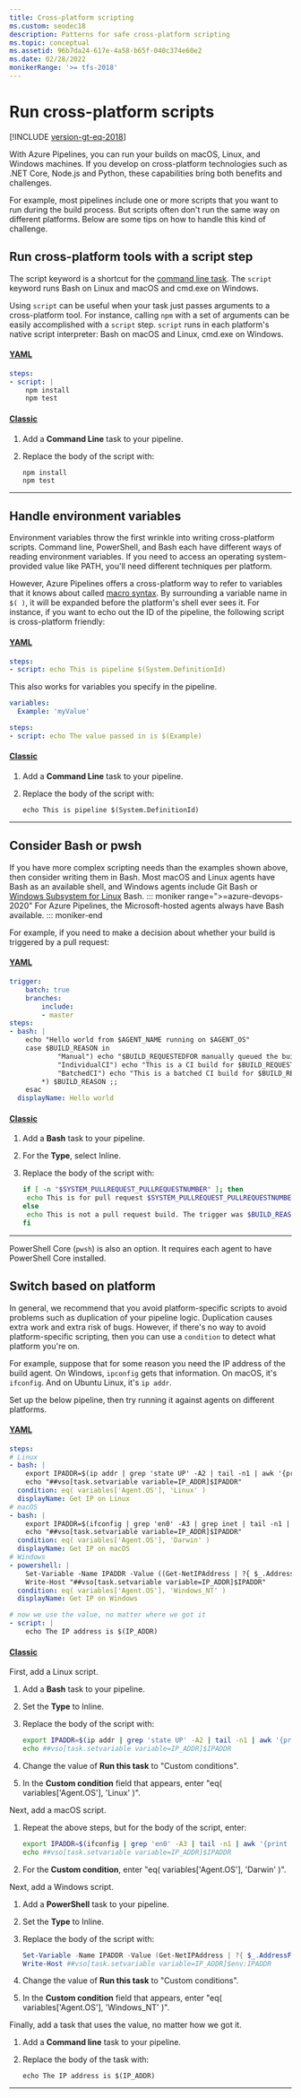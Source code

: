 ```yaml
---
title: Cross-platform scripting
ms.custom: seodec18
description: Patterns for safe cross-platform scripting
ms.topic: conceptual
ms.assetid: 96b7da24-617e-4a58-b65f-040c374e60e2
ms.date: 02/28/2022
monikerRange: '>= tfs-2018'
---
```


# Run cross-platform scripts

[!INCLUDE [version-gt-eq-2018](../../includes/version-gt-eq-2018.md)]

With Azure Pipelines, you can run your builds on macOS, Linux, and Windows machines. If you develop on cross-platform technologies such as .NET Core, Node.js and Python, these capabilities bring both benefits and challenges.

For example, most pipelines include one or more scripts that you want to run during the build process.
But scripts often don't run the same way on different platforms.
Below are some tips on how to handle this kind of challenge.

## Run cross-platform tools with a script step

The script keyword is a shortcut for the [command line task](../tasks/utility/command-line.md). The `script` keyword runs Bash on Linux and macOS and cmd.exe on Windows.

Using `script` can be useful when your task just passes arguments to a cross-platform tool. For instance, calling
`npm` with a set of arguments can be easily accomplished with a `script` step.
`script` runs in each platform's native script interpreter: Bash on macOS and Linux, cmd.exe on Windows.

#### [YAML](#tab/yaml/)
```yaml
steps:
- script: |
    npm install
    npm test
```

#### [Classic](#tab/classic/)
1. Add a **Command Line** task to your pipeline.

2. Replace the body of the script with:
   ```
   npm install
   npm test
   ```

* * *
## Handle environment variables

Environment variables throw the first wrinkle into writing cross-platform scripts.
Command line, PowerShell, and Bash each have different ways of reading environment variables. 
If you need to access an operating system-provided value like PATH, you'll need different techniques per platform.

However, Azure Pipelines offers a cross-platform way to refer to variables that
it knows about called [macro syntax](../process/variables.md#understand-variable-syntax). By surrounding a variable name in `$( )`, it will be expanded
before the platform's shell ever sees it. For instance, if you want to echo out
the ID of the pipeline, the following script is cross-platform friendly:

#### [YAML](#tab/yaml/)
```yaml
steps:
- script: echo This is pipeline $(System.DefinitionId)
```

This also works for variables you specify in the pipeline.

```yaml
variables:
  Example: 'myValue'

steps:
- script: echo The value passed in is $(Example)
```

#### [Classic](#tab/classic/)
1. Add a **Command Line** task to your pipeline.

2. Replace the body of the script with:
   ```
   echo This is pipeline $(System.DefinitionId)
   ```

* * *
## Consider Bash or pwsh

If you have more complex scripting needs than the examples shown above, then consider writing them in Bash.
Most macOS and Linux agents have Bash as an available shell, and Windows agents include Git Bash or [Windows Subsystem for Linux](/windows/wsl/about) Bash.
::: moniker range=">=azure-devops-2020"
For Azure Pipelines, the Microsoft-hosted agents always have Bash available.
::: moniker-end

For example, if you need to make a decision about whether your build is triggered by a pull
request:

#### [YAML](#tab/yaml/)
```yaml
trigger:
    batch: true
    branches:
        include:
        - master
steps:
- bash: |
    echo "Hello world from $AGENT_NAME running on $AGENT_OS"
    case $BUILD_REASON in
            "Manual") echo "$BUILD_REQUESTEDFOR manually queued the build." ;;
            "IndividualCI") echo "This is a CI build for $BUILD_REQUESTEDFOR." ;;
            "BatchedCI") echo "This is a batched CI build for $BUILD_REQUESTEDFOR." ;;
        *) $BUILD_REASON ;;
    esac
  displayName: Hello world
```

#### [Classic](#tab/classic/)
1. Add a **Bash** task to your pipeline.

2. For the **Type**, select Inline.

3. Replace the body of the script with:
   ```bash
   if [ -n "$SYSTEM_PULLREQUEST_PULLREQUESTNUMBER" ]; then
    echo This is for pull request $SYSTEM_PULLREQUEST_PULLREQUESTNUMBER
   else
    echo This is not a pull request build. The trigger was $BUILD_REASON
   fi
   ```

* * *
PowerShell Core (`pwsh`) is also an option.
It requires each agent to have PowerShell Core installed.

## Switch based on platform

In general, we recommend that you avoid platform-specific scripts to avoid problems such as duplication of your pipeline logic. Duplication causes extra work and extra risk of bugs.
However, if there's no way to avoid platform-specific scripting, then you can use a `condition` to detect what platform you're on. 

For example, suppose that for some reason you need the IP address of the build
agent. 
On Windows, `ipconfig` gets that information. 
On macOS, it's `ifconfig`.
And on Ubuntu Linux, it's `ip addr`.

Set up the below pipeline, then try running it against agents on different platforms.

#### [YAML](#tab/yaml/)
```yaml
steps:
# Linux
- bash: |
    export IPADDR=$(ip addr | grep 'state UP' -A2 | tail -n1 | awk '{print $2}' | cut -f1  -d'/')
    echo "##vso[task.setvariable variable=IP_ADDR]$IPADDR"
  condition: eq( variables['Agent.OS'], 'Linux' )
  displayName: Get IP on Linux
# macOS
- bash: |
    export IPADDR=$(ifconfig | grep 'en0' -A3 | grep inet | tail -n1 | awk '{print $2}')
    echo "##vso[task.setvariable variable=IP_ADDR]$IPADDR"
  condition: eq( variables['Agent.OS'], 'Darwin' )
  displayName: Get IP on macOS
# Windows
- powershell: |
    Set-Variable -Name IPADDR -Value ((Get-NetIPAddress | ?{ $_.AddressFamily -eq "IPv4" -and !($_.IPAddress -match "169") -and !($_.IPaddress -match "127") } | Select-Object -First 1).IPAddress)
    Write-Host "##vso[task.setvariable variable=IP_ADDR]$IPADDR"
  condition: eq( variables['Agent.OS'], 'Windows_NT' )
  displayName: Get IP on Windows

# now we use the value, no matter where we got it
- script: |
    echo The IP address is $(IP_ADDR)
```

#### [Classic](#tab/classic/)
First, add a Linux script.

1. Add a **Bash** task to your pipeline.

2. Set the **Type** to Inline.

3. Replace the body of the script with:
   ```bash
   export IPADDR=$(ip addr | grep 'state UP' -A2 | tail -n1 | awk '{print $2}' | cut -f1  -d'/')
   echo ##vso[task.setvariable variable=IP_ADDR]$IPADDR
   ```

4. Change the value of **Run this task** to "Custom conditions".

5. In the **Custom condition** field that appears, enter "eq( variables['Agent.OS'], 'Linux' )".

Next, add a macOS script.

1. Repeat the above steps, but for the body of the script, enter:
   ```bash
   export IPADDR=$(ifconfig | grep 'en0' -A3 | tail -n1 | awk '{print $2}')
   echo ##vso[task.setvariable variable=IP_ADDR]$IPADDR
   ```

2. For the **Custom condition**, enter "eq( variables['Agent.OS'], 'Darwin' )".

Next, add a Windows script.

1. Add a **PowerShell** task to your pipeline.

2. Set the **Type** to Inline.

3. Replace the body of the script with:
   ```powershell
   Set-Variable -Name IPADDR -Value (Get-NetIPAddress | ?{ $_.AddressFamily -eq "IPv4" -and !($_.IPAddress -match "169") -and !($_.IPaddress -match "127") }).IPAddress
   Write-Host ##vso[task.setvariable variable=IP_ADDR]$env:IPADDR
   ```

4. Change the value of **Run this task** to "Custom conditions".

5. In the **Custom condition** field that appears, enter "eq( variables['Agent.OS'], 'Windows_NT' )".

Finally, add a task that uses the value, no matter how we got it.

1. Add a **Command line** task to your pipeline.

2. Replace the body of the task with:
   ```
   echo The IP address is $(IP_ADDR)
   ```

* * *